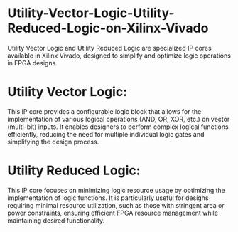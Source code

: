 # Utility-Vector-Logic-Utility-Reduced-Logic-on-Xilinx-Vivado
Utility Vector Logic and Utility Reduced Logic are specialized IP cores available in Xilinx Vivado, designed to simplify and optimize logic operations in FPGA designs.

# Utility Vector Logic:

This IP core provides a configurable logic block that allows for the implementation of various logical operations (AND, OR, XOR, etc.) on vector (multi-bit) inputs.
It enables designers to perform complex logical functions efficiently, reducing the need for multiple individual logic gates and simplifying the design process.

# Utility Reduced Logic:

This IP core focuses on minimizing logic resource usage by optimizing the implementation of logic functions.
It is particularly useful for designs requiring minimal resource utilization, such as those with stringent area or power constraints, ensuring efficient FPGA resource management while maintaining desired functionality.
